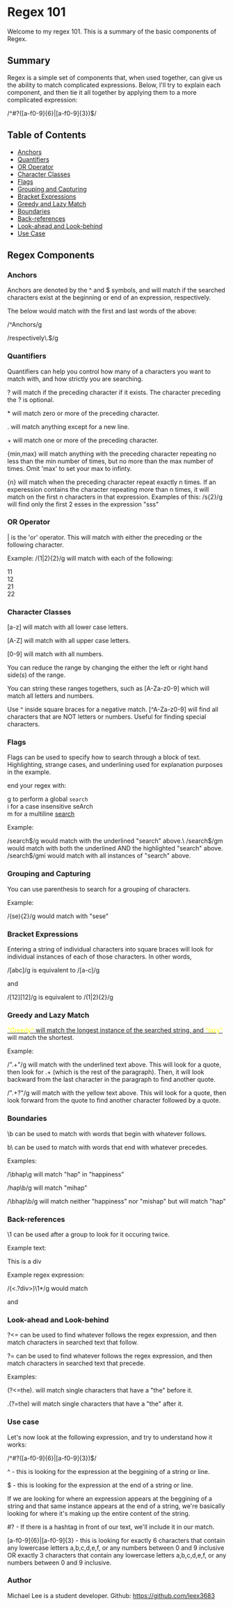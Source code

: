 # Regex 101

Welcome to my regex 101. This is a summary of the basic components of Regex.

## Summary

Regex is a simple set of components that, when used together, can give us the ability to match complicated expressions.  Below, I'll try to explain each component, and then tie it all together by applying them to a more complicated expression:

 /^#?([a-f0-9]{6}|[a-f0-9]{3})$/

## Table of Contents

- [Anchors](#anchors)
- [Quantifiers](#quantifiers)
- [OR Operator](#or-operator)
- [Character Classes](#character-classes)
- [Flags](#flags)
- [Grouping and Capturing](#grouping-and-capturing)
- [Bracket Expressions](#bracket-expressions)
- [Greedy and Lazy Match](#greedy-and-lazy-match)
- [Boundaries](#boundaries)
- [Back-references](#back-references)
- [Look-ahead and Look-behind](#look-ahead-and-look-behind)
- [Use Case](#use-case)

## Regex Components

### Anchors
Anchors are denoted by the ^ and $ symbols, and will match if the searched characters exist at the beginning or end of an expression, respectively.

The below would match with the first and last words of the above:

/^Anchors/g

/respectively\\.$/g

### Quantifiers
Quantifiers can help you control how many of a characters you want to match with, and how strictly you are searching.

?  will match if the preceding character if it exists. The character preceding the ? is optional.

\* will match zero or more of the preceding character.

. will match anything except for a new line.

\+ will match one or more of the preceding character.

{min,max} will match anything with the preceding character repeating no less than the min number of times, but no more than the max number of times. Omit 'max' to set your max to infinty.

{n} will match when the preceding character repeat exactly n times. If an experession contains the character repeating more than n times, it will match on the first n characters in that expression. Examples of this: /s{2}/g  will find only the first 2 esses in the expression "sss"

### OR Operator

| is the 'or' operator.  This will match with either the preceding or the following character.

Example: /(1|2){2}/g  will match with each of the following:

11\
12\
21\
22

### Character Classes
[a-z] will match with all lower case letters.

[A-Z] will match with all upper case letters.

[0-9] will match with all numbers.

You can reduce the range by changing the either the left or right hand side(s) of the range.

You can string these ranges togethers, such as [A-Za-z0-9] which will match all letters and numbers.

Use ^ inside square braces for a negative match. [^A-Za-z0-9] will find all characters that are NOT letters or numbers. Useful for finding special characters.

### Flags

Flags can be used to specify how to search through a block of text. Highlighting, strange cases, and underlining used for explanation purposes in the example.

end your regex with: 

g to perform a global `search`\
i for a case insensitive seArch\
m for a multiline <ins>search</ins>

Example:

/search$/g   would match with the underlined "search" above.\
/search$/gm  would match with both the underlined AND the highlighted "search" above.\
/search$/gmi would match with all instances of "search" above.

### Grouping and Capturing

You can use parenthesis to search for a grouping of characters.

Example:

/(se){2}/g would match with "sese"

### Bracket Expressions

Entering a string of individual characters into square braces will look for individual instances of each of those characters. In other words,

/[abc]/g is equivalent to /[a-c]/g

and

/[12][12]/g is equivalent to /(1|2){2}/g

### Greedy and Lazy Match

<ins><span style="color:yellow">"Greedy"</span> will match the longest instance of the searched string, and <span style="color:yellow">"lazy"</span></ins> will match the shortest. 

Example:

/".+"/g will match with the underlined text above. This will look for a quote, then look for .+ (which is the rest of the paragraph). Then, it will look backward from the last character in the paragraph to find another quote.

/".+?"/g will match with the yellow text above. This will look for a quote, then look forward from the quote to find another character followed by a quote.

### Boundaries

\b can be used to match with words that begin with whatever follows.

b\ can be used to match with words that end with whatever precedes.

Examples:

/\bhap\g will match "hap" in "happiness"

/hap\b/g will match "mihap"

/\bhap\b/g will match neither "happiness" nor "mishap" but will match "hap"

### Back-references

\1 can be used after a group to look for it occuring twice.

Example text:

<div>This is a div</div>

Example regex expression:

/(<.?div>)\1*/g  would match <div> and </div>

### Look-ahead and Look-behind

?<= can be used to find whatever follows the regex expression, and then match characters in searched text that follow.

?= can be used to find whatever follows the regex expression, and then match characters in searched text that precede.

Examples:

(?<=the). will match single characters that have a "the" before it.

.(?=the) will match single characters that have a "the" after it.

### Use case

Let's now look at the following expression, and try to understand how it works:

 /^#?([a-f0-9]{6}|[a-f0-9]{3})$/

^ - this is looking for the expression at the beggining of a string or line.

$ - this is looking for the expression at the end of a string or line.

If we are looking for where an expression appears at the beggining of a string and that same instance appears at the end of a string, we're basically looking for where it's making up the entire content of the string.

\#? - If there is a hashtag in front of our text, we'll include it in our match.

[a-f0-9]{6}|[a-f0-9]{3}  - this is looking for exactly 6 characters that contain any lowercase letters a,b,c,d,e,f, or any numbers between 0 and 9 inclusive OR exactly 3 characters that contain any lowercase letters a,b,c,d,e,f, or any numbers between 0 and 9 inclusive.

### Author

Michael Lee is a student developer.
Github: https://github.com/leex3683
